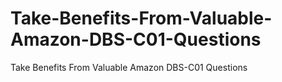 # Take-Benefits-From-Valuable-Amazon-DBS-C01-Questions
Take Benefits From Valuable Amazon DBS-C01 Questions
